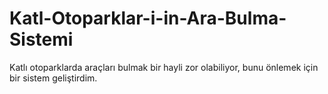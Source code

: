 # Katl-Otoparklar-i-in-Ara-Bulma-Sistemi
Katlı otoparklarda araçları bulmak bir hayli zor olabiliyor, bunu önlemek için bir sistem geliştirdim. 
